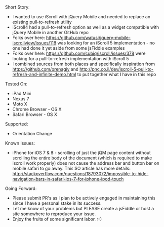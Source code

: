 Short Story:
* I wanted to use iScroll with jQuery Mobile and needed to replace an existing pull-to-refresh utility
* iScroll4 had a pull-to-refresh option as well as a widget compatible with jQuery Mobile in another GitHub repo
* Folks over here: https://github.com/watusi/jquery-mobile-iscrollview/issues/118 was looking for an iScroll 5 implementation - no one had done it yet aside from some jsFiddle examples
* Folks over here: https://github.com/cubiq/iscroll/issues/378 were looking for a pull-to-refresh implementation with iScroll 5
* I combined sources from both places and specifically inspiration from https://github.com/orenagiv and http://pnc.co.il/dev/iscroll-5-pull-to-refresh-and-infinite-demo.html to put together what I have in this repo

Tested On:
* iPad Mini
* Nexus 7
* Moto X
* Chrome Browser - OS X
* Safari Browser - OS X

Supported:
* Orientation Change

Known Issues:
* iPhone for  iOS 7 & 8 - scrolling of just the jQM page content without scrolling the entire body of the document (which is required to make iscroll work properly) does not cause the address bar and button bar on mobile safari to go away.  This SO article has more details: http://stackoverflow.com/questions/18793072/impossible-to-hide-navigation-bars-in-safari-ios-7-for-iphone-ipod-touch

Going Forward:
* Please submit PR's as I plan to be actively engaged in maintaining this since I have a personal stake in its success.
* Let me know of your problems but PLEASE create a jsFiddle or host a site somewhere to reproduce your issue.
* Enjoy the fruits of some significant labor. :-)